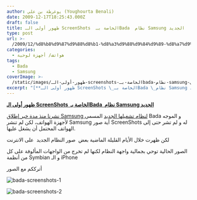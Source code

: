```yaml
---
author: يوغرطة بن علي (Youghourta Benali)
date: 2009-12-17T18:25:43.000Z
draft: false
title: ظهور أولى الـ ScreenShots  الخاصة بـBada  نظام Samsung الجديد
type: post
url: >-
  /2009/12/%d8%b8%d9%87%d9%88%d8%b1-%d8%a3%d9%88%d9%84%d9%89-%d8%a7%d9%84%d9%80-screenshots-%d8%a7%d9%84%d8%ae%d8%a7%d8%b5%d8%a9-%d8%a8%d9%80bada-%d9%86%d8%b8%d8%a7%d9%85-samsung-%d8%a7%d9%84%d8%ac%d8%af%d9%8a/
categories:
  - هواتف/ أجهزة لوحية
tags:
  - Bada
  - Samsung
coverImage: >-
  /static/images/ظهور-أولى-الـ-screenshots-الخاصة-بـbada-نظام-samsung-الجدي/bada-screenshots-1.jpg
excerpt: "[**ظهور أولى الـ ScreenShots \_الخاصة بـBada \_نظام Samsung الجديد**](https://www.it-scoop.com/2009/12/%d8%b8%d9%87%d9%88%d8%b1-%d8%a3%d9%88%d9%84%d9%89-%d8%a7%d9%84%d9%80-screenshots-%d8%a7%d9%84%d8%ae%d8%a7%d8%b5%d8%a9-%d8%a8%d9%80bada-%d9%86%d8%b8%d8%a7%d9%85-samsung-%d8%a7%d9%84%d8%ac%d8%af%d9%8a/)\n\n[نشرنا منذ مدة خبر إطلاق Samsung لنظام تشغيلها الجديد](../../../../../2009/11/samsung-%d8%aa%d8%b9%d9%84%d9%86-%d8%b9%d9%86-bada-%d9%86%d8%b8%d8%a7%d9%85-%d8%aa%d8%b4%d8%ba%d9%8a%d9%84-%d8%ac%d8%af%d9%8a%d8%af-%d9%84%d9%84%d9%87%d9%88%d8%a7%d8%aa%d9%81/) المسمى Bada و الموجه لأجهزة الهواتف، لكن لم تنشر Samsung أية صور ScreenShots له و لم تشر حتى إلى الهواتف المحتمل أن يشغل"
---
```

[**ظهور أولى الـ ScreenShots  الخاصة بـBada  نظام Samsung الجديد**](https://www.it-scoop.com/2009/12/%d8%b8%d9%87%d9%88%d8%b1-%d8%a3%d9%88%d9%84%d9%89-%d8%a7%d9%84%d9%80-screenshots-%d8%a7%d9%84%d8%ae%d8%a7%d8%b5%d8%a9-%d8%a8%d9%80bada-%d9%86%d8%b8%d8%a7%d9%85-samsung-%d8%a7%d9%84%d8%ac%d8%af%d9%8a/)

[نشرنا منذ مدة خبر إطلاق Samsung لنظام تشغيلها الجديد](../../../../../2009/11/samsung-%d8%aa%d8%b9%d9%84%d9%86-%d8%b9%d9%86-bada-%d9%86%d8%b8%d8%a7%d9%85-%d8%aa%d8%b4%d8%ba%d9%8a%d9%84-%d8%ac%d8%af%d9%8a%d8%af-%d9%84%d9%84%d9%87%d9%88%d8%a7%d8%aa%d9%81/) المسمى Bada و الموجه لأجهزة الهواتف، لكن لم تنشر Samsung أية صور ScreenShots له و لم تشر حتى إلى الهواتف المحتمل أن يشغل عليها.

لكن ظهرت خلال الأيام القليلة الماضية بعض  صور النظام الجديد  على الانترنت

الصور الحالية توحي بجمالية واجهة النظام لكنها لم تخرج من الواجهات المألوفة على كل من أنظمة Symbian و الـ iPhone

أترككم مع الصور

![bada-screenshots-1](/static/images/ظهور-أولى-الـ-screenshots-الخاصة-بـbada-نظام-samsung-الجدي/bada-screenshots-1.jpg)

![bada-screenshots-2](/static/images/ظهور-أولى-الـ-screenshots-الخاصة-بـbada-نظام-samsung-الجدي/bada-screenshots-2.jpg)
